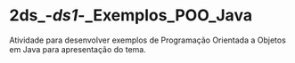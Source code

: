 # 2ds_-_ds1_-_Exemplos_POO_Java
Atividade para desenvolver exemplos de Programação Orientada a Objetos em Java para apresentação do tema.
